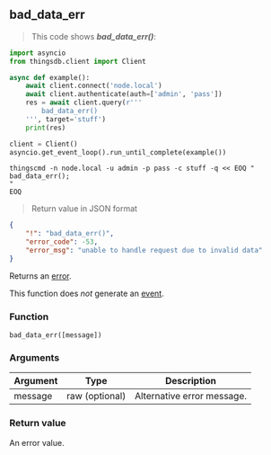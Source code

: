 ## bad_data_err

> This code shows ***bad_data_err()***:

```python
import asyncio
from thingsdb.client import Client

async def example():
    await client.connect('node.local')
    await client.authenticate(auth=['admin', 'pass'])
    res = await client.query(r'''
        bad_data_err()
    ''', target='stuff')
    print(res)

client = Client()
asyncio.get_event_loop().run_until_complete(example())
```

```shell
thingscmd -n node.local -u admin -p pass -c stuff -q << EOQ "
bad_data_err();
"
EOQ
```

> Return value in JSON format

```json
{
    "!": "bad_data_err()",
    "error_code": -53,
    "error_msg": "unable to handle request due to invalid data"
}
```

Returns an [error](#error-type).

This function does *not* generate an [event](#events).

### Function
`bad_data_err([message])`

### Arguments
Argument | Type | Description
-------- | ---- | -----------
message | raw (optional) | Alternative error message.

### Return value
An error value.

